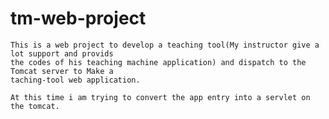 # tm-web-project
    
    
    This is a web project to develop a teaching tool(My instructor give a lot support and provids
    the codes of his teaching machine application) and dispatch to the Tomcat server to Make a 
    taching-tool web application.
    
    At this time i am trying to convert the app entry into a servlet on the tomcat.
